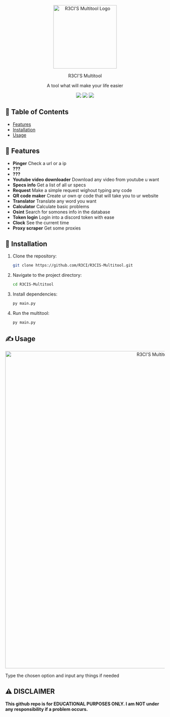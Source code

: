 <p align="center">
  <img src="https://i.imgur.com/Kg62cJj.png" alt="R3CI'S Multitool Logo" width="200">
</p>

<p align="center">
  R3CI'S Multitool
</p>
<p align="center">
  A tool what will make your life easier
</p>
<p align="center">
  <img src="https://img.shields.io/github/stars/R3CI/R3CI-S-MULTITOOL?color=darkred">
  <img src="https://img.shields.io/discord/1157405821450338334?color=darkred">
  <img src="https://img.shields.io/github/repo-size/R3CI/R3CI-S-MultiTool?color=darkred">
</p>

## 🔗 Table of Contents

- [Features](#features)
- [Installation](#installation)
- [Usage](#usage)

## 👾 Features

- **Pinger** Check a url or a ip
- **???**
- **???**
- **Youtube video downloader** Download any video from youtube u want
- **Specs info** Get a list of all ur specs
- **Request** Make a simple request wighout typing any code
- **QR code maker** Create ur own qr code that will take you to ur website
- **Translator** Translate any word you want
- **Calculator** Calculate basic problems
- **Osint** Search for somones info in the database
- **Token login** Login into a discord token with ease
- **Clock** See the current time
- **Proxy scraper** Get some proxies

## 🚨 Installation

1. Clone the repository:

    ```bash
    git clone https://github.com/R3CI/R3CIS-Multitool.git
    ```

2. Navigate to the project directory:

    ```bash
    cd R3CIS-Multitool
    ```

3. Install dependencies:

    ```bash
    py main.py
    ```

4. Run the multitool:

    ```bash
    py main.py
    ```

## ✍️ Usage

<p align="center">
  <img src="https://i.imgur.com/yl5iCfE.png" alt="R3CI'S Multitool Screenshot" width="1000">
</p>

Type the chosen option and input any things if needed 


## ⚠️ DISCLAIMER
**This github repo is for EDUCATIONAL PURPOSES ONLY. I am NOT under any responsibility if a problem occurs.**
